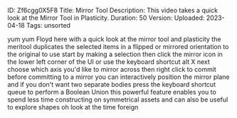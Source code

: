 ID: Zf6cgg0X5F8
Title: Mirror Tool
Description: This video takes a quick look at the Mirror Tool in Plasticity.
Duration: 50
Version: 
Uploaded: 2023-04-18
Tags: unsorted

yum yum Floyd here with a quick look at
the mirror tool and plasticity the
meritool duplicates the selected items
in a flipped or mirrored orientation to
the original to use start by making a
selection then click the mirror icon in
the lower left corner of the UI or use
the keyboard shortcut alt X next choose
which axis you'd like to mirror across
then right click to commit before
committing to a mirror you can
interactively position the mirror plane
and if you don't want two separate
bodies press the keyboard shortcut queue
to perform a Boolean Union this powerful
feature enables you to spend less time
constructing on symmetrical assets and
can also be useful to explore shapes oh
look at the time
foreign
